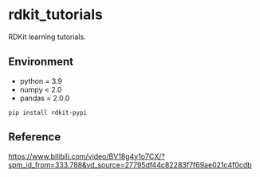 # rdkit_tutorials
RDKit learning tutorials.

## Environment
- python = 3.9
- numpy < 2.0
- pandas = 2.0.0

`pip install rdkit-pypi`

## Reference
https://www.bilibili.com/video/BV18g4y1o7CX/?spm_id_from=333.788&vd_source=27795df44c82283f7f69ae021c4f0cdb
